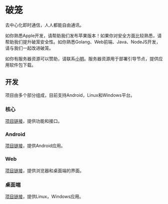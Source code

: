 # 破笼

去中心化即时通信，人人都能自由通讯。

如你熟悉Apple开发，请帮助我们发布苹果版本！如果你对安全方面比较熟悉，请帮助我们提升破笼安全性。如你熟悉Golang、Web前端、Java、NodeJS开发，请与我们一起改进破笼。

如你有服务器资源可以赞助，请联系[小明](https://lilu.red/xm/)。服务器资源用于部署引导节点，提供应用软件包下载。

## 开发

项目由多个部分组成，目前支持Android，Linux和Windows平台。

### 核心

[项目链接](https://github.com/alx696/polong-core)，提供功能和接口。

### Android

[项目链接](https://github.com/alx696/polong-android)，提供Android应用。

### Web

[项目链接](https://github.com/alx696/polong-web)，提供浏览器和桌面端的界面。

### 桌面端

[项目链接](https://github.com/alx696/polong-desktop)，提供Linux，Windows应用。

